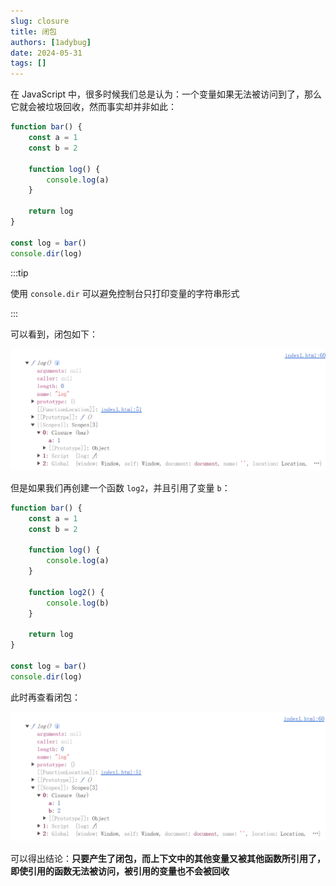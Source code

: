 ```yaml
---
slug: closure
title: 闭包
authors: [1adybug]
date: 2024-05-31
tags: []
---
```


在 JavaScript 中，很多时候我们总是认为：一个变量如果无法被访问到了，那么它就会被垃圾回收，然而事实却并非如此：

```typescript
function bar() {
    const a = 1
    const b = 2

    function log() {
        console.log(a)
    }

    return log
}

const log = bar()
console.dir(log)
```

:::tip

使用 `console.dir` 可以避免控制台只打印变量的字符串形式

:::

可以看到，闭包如下：

![01](./images/01.png)

但是如果我们再创建一个函数 `log2`，并且引用了变量 `b`：

```typescript
function bar() {
    const a = 1
    const b = 2

    function log() {
        console.log(a)
    }

    function log2() {
        console.log(b)
    }

    return log
}

const log = bar()
console.dir(log)
```

此时再查看闭包：

![02](./images/02.png)

可以得出结论：**只要产生了闭包，而上下文中的其他变量又被其他函数所引用了，即使引用的函数无法被访问，被引用的变量也不会被回收**
